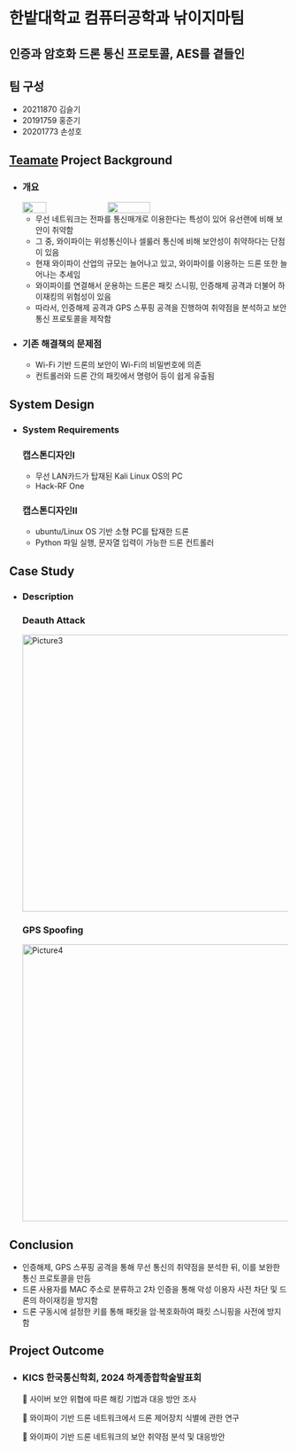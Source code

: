 # 한밭대학교 컴퓨터공학과 낚이지마팀
## 인증과 암호화 드론 통신 프로토콜, AES를 곁들인
## 팀 구성
- 20211870 김슬기 
- 20191759 홍준기
- 20201773 손성호

## <u>Teamate</u> Project Background
- ### 개요
  <div style="display: flex; gap: 10px;">
    <img src="https://github.com/user-attachments/assets/ac61d5a5-96ec-4b94-8fcf-86c141169574" width="30%">
    <img src="https://github.com/user-attachments/assets/131915d7-a370-45cf-a2b7-cd95da88f433" width="40%">
  </div>

  - 무선 네트워크는 전파를 통신매개로 이용한다는 특성이 있어 유선랜에 비해 보안이 취약함
  - 그 중, 와이파이는 위성통신이나 셀룰러 통신에 비해 보안성이 취약하다는 단점이 있음
  - 현재 와이파이 산업의 규모는 늘어나고 있고, 와이파이를 이용하는 드론 또한 늘어나는 추세임
  - 와이파이를 연결해서 운용하는 드론은 패킷 스니핑, 인증해제 공격과 더불어 하이재킹의 위험성이 있음
  - 따라서, 인증해제 공격과 GPS 스푸핑 공격을 진행하여 취약점을 분석하고 보안 통신 프로토콜을 제작함
- ### 기존 해결책의 문제점
  - Wi-Fi 기반 드론의 보안이 Wi-Fi의 비밀번호에 의존
  - 컨트롤러와 드론 간의 패킷에서 명령어 등이 쉽게 유출됨
  
## System Design
  - ### System Requirements
    ### 캡스톤디자인I
    - 무선 LAN카드가 탑재된 Kali Linux OS의 PC
    - Hack-RF One
   
    ### 캡스톤디자인II
    - ubuntu/Linux OS 기반 소형 PC를 탑재한 드론
    - Python 파일 실행, 문자열 입력이 가능한 드론 컨트롤러
    
## Case Study
  - ### Description

      ### Deauth Attack
    <img src="https://github.com/user-attachments/assets/3ddb8596-0f8b-4047-a531-4c9264b34283" alt="Picture3" width="500px">

      ### GPS Spoofing
    <img src="https://github.com/user-attachments/assets/be3dbc02-67f1-4167-973d-485074ae9499" alt="Picture4" width="500px">


  
  
## Conclusion
  - 인증해제, GPS 스푸핑 공격을 통해 무선 통신의 취약점을 분석한 뒤, 이를 보완한 통신 프로토콜을 만듬
  - 드론 사용자를 MAC 주소로 분류하고 2차 인증을 통해 악성 이용자 사전 차단 및 드론의 하이재킹을 방지함
  - 드론 구동시에 설정한 키를 통해 패킷을 암·복호화하여 패킷 스니핑을 사전에 방지함
  
## Project Outcome
- ### KICS 한국통신학회, 2024 하계종합학술발표회
  📗 사이버 보안 위협에 따른 해킹 기법과 대응 방안 조사
  
  📘 와이파이 기반 드론 네트워크에서 드론 제어장치 식별에 관한 연구
  
  📙 와이파이 기반 드론 네트워크의 보안 취약점 분석 및 대응방안
